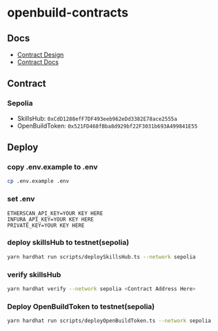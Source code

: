 # openbuild-contracts

## Docs

- [Contract Design](https://app.heptabase.com/w/d996e9ee10666fdc0ebeeebf614665534bdc57ea89b6fff104dc8db924276462?id=b5527e3d-fbef-46a2-a953-020dd9ba0e92)
- [Contract Docs](https://openbuild-contracts.pseudoyu.com/)

## Contract

### Sepolia

- SkillsHub: `0xCdD1288efF7DF493eeb962eDd3382E78ace2555a`
- OpenBuildToken: `0x521FD468fBba8d929bf22F3031b693A499841E55`

## Deploy

### copy .env.example to .env

```bash
cp .env.example .env
```

### set .env

```text
ETHERSCAN_API_KEY=YOUR KEY HERE
INFURA_API_KEY=YOUR KEY HERE
PRIVATE_KEY=YOUR KEY HERE
```

### deploy skillsHub to testnet(sepolia)

```bash
yarn hardhat run scripts/deploySkillsHub.ts --network sepolia
```

### verify skillsHub

```bash
yarn hardhat verify --network sepolia <Contract Address Here>
```

### Deploy OpenBuildToken to testnet(sepolia)

```bash
yarn hardhat run scripts/deployOpenBuildToken.ts --network sepolia
```
